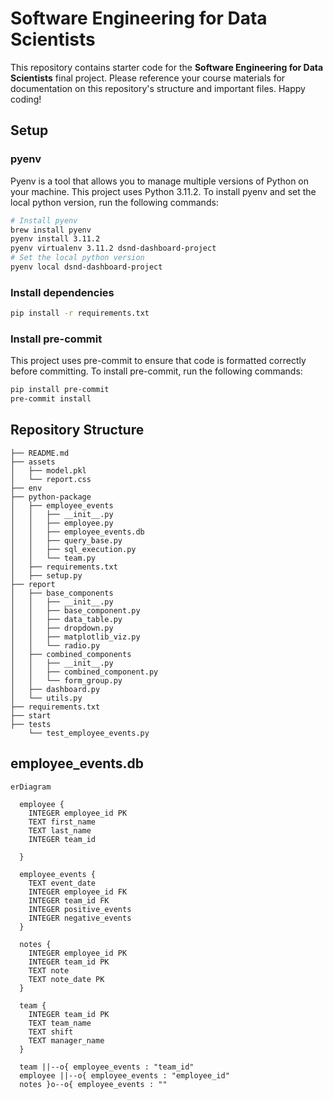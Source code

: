 
# Software Engineering for Data Scientists 

This repository contains starter code for the **Software Engineering for Data Scientists** final project. Please reference your course materials for documentation on this repository's structure and important files. Happy coding!

## Setup

### pyenv

Pyenv is a tool that allows you to manage multiple versions of Python on your machine. This project uses Python 3.11.2. To install pyenv and set the local python version, run the following commands:

```bash
# Install pyenv
brew install pyenv
pyenv install 3.11.2
pyenv virtualenv 3.11.2 dsnd-dashboard-project
# Set the local python version
pyenv local dsnd-dashboard-project
```

### Install dependencies

```bash
pip install -r requirements.txt
```

### Install pre-commit

This project uses pre-commit to ensure that code is formatted correctly before committing. To install pre-commit, run the following commands:

```bash
pip install pre-commit
pre-commit install
```


## Repository Structure
```
├── README.md
├── assets
│   ├── model.pkl
│   └── report.css
├── env
├── python-package
│   ├── employee_events
│   │   ├── __init__.py
│   │   ├── employee.py
│   │   ├── employee_events.db
│   │   ├── query_base.py
│   │   ├── sql_execution.py
│   │   └── team.py
│   ├── requirements.txt
│   ├── setup.py
├── report
│   ├── base_components
│   │   ├── __init__.py
│   │   ├── base_component.py
│   │   ├── data_table.py
│   │   ├── dropdown.py
│   │   ├── matplotlib_viz.py
│   │   └── radio.py
│   ├── combined_components
│   │   ├── __init__.py
│   │   ├── combined_component.py
│   │   └── form_group.py
│   ├── dashboard.py
│   └── utils.py
├── requirements.txt
├── start
├── tests
    └── test_employee_events.py
```

## employee_events.db

```mermaid
erDiagram

  employee {
    INTEGER employee_id PK
    TEXT first_name
    TEXT last_name
    INTEGER team_id
    
  }

  employee_events {
    TEXT event_date
    INTEGER employee_id FK
    INTEGER team_id FK
    INTEGER positive_events
    INTEGER negative_events
  }

  notes {
    INTEGER employee_id PK
    INTEGER team_id PK
    TEXT note
    TEXT note_date PK
  }

  team {
    INTEGER team_id PK
    TEXT team_name
    TEXT shift
    TEXT manager_name
  }

  team ||--o{ employee_events : "team_id"
  employee ||--o{ employee_events : "employee_id"
  notes }o--o{ employee_events : ""
```
